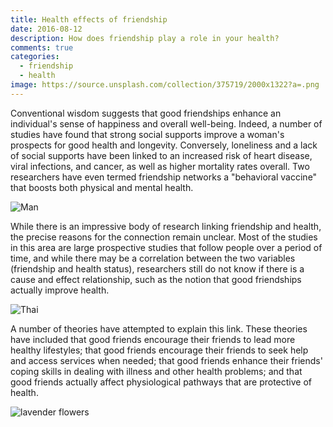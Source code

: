 ```yaml
---
title: Health effects of friendship
date: 2016-08-12
description: How does friendship play a role in your health?
comments: true
categories:
  - friendship
  - health
image: https://source.unsplash.com/collection/375719/2000x1322?a=.png
---
```


Conventional wisdom suggests that good friendships enhance an individual's sense of happiness and overall well-being. Indeed, a number of studies have found that strong social supports improve a woman's prospects for good health and longevity. Conversely, loneliness and a lack of social supports have been linked to an increased risk of heart disease, viral infections, and cancer, as well as higher mortality rates overall. Two researchers have even termed friendship networks a "behavioral vaccine" that boosts both physical and mental health.

![Man](https://source.unsplash.com/random/1500x1000)

While there is an impressive body of research linking friendship and health, the precise reasons for the connection remain unclear. Most of the studies in this area are large prospective studies that follow people over a period of time, and while there may be a correlation between the two variables (friendship and health status), researchers still do not know if there is a cause and effect relationship, such as the notion that good friendships actually improve health.

![Thai](https://source.unsplash.com/random/1500x1001)

A number of theories have attempted to explain this link. These theories have included that good friends encourage their friends to lead more healthy lifestyles; that good friends encourage their friends to seek help and access services when needed; that good friends enhance their friends' coping skills in dealing with illness and other health problems; and that good friends actually affect physiological pathways that are protective of health.

![lavender flowers](https://source.unsplash.com/random/1500x1002)
